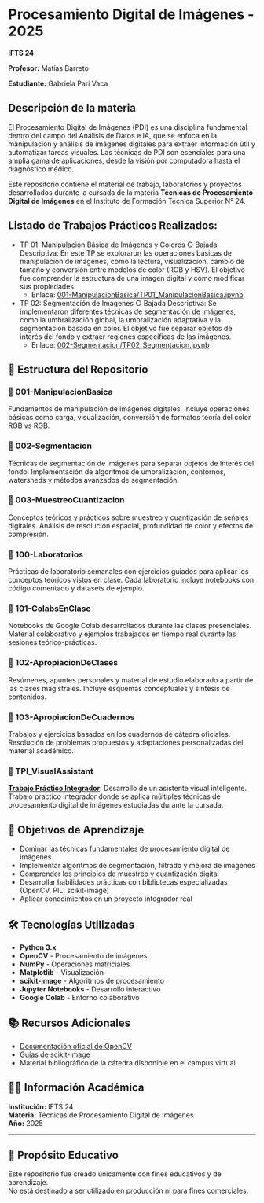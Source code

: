# Procesamiento Digital de Imágenes - 2025
**IFTS 24**

**Profesor:** Matías Barreto

**Estudiante:** Gabriela Pari Vaca

## Descripción de la materia
El Procesamiento Digital de Imágenes (PDI) es una disciplina fundamental dentro del campo
del Análisis de Datos e IA, que se enfoca en la manipulación y análisis de imágenes
digitales para extraer información útil y automatizar tareas visuales. Las técnicas de PDI son
esenciales para una amplia gama de aplicaciones, desde la visión por computadora hasta el
diagnóstico médico.

Este repositorio contiene el material de trabajo, laboratorios y proyectos desarrollados durante la cursada de la materia **Técnicas de Procesamiento Digital de Imágenes** en el Instituto de Formación Técnica Superior N° 24.

## Listado de Trabajos Prácticos Realizados:
- TP 01: Manipulación Básica de Imágenes y Colores​
○​ Bajada Descriptiva: En este TP se exploraron las operaciones básicas de
manipulación de imágenes, como la lectura, visualización, cambio de tamaño
y conversión entre modelos de color (RGB y HSV). El objetivo fue
comprender la estructura de una imagen digital y cómo modificar sus
propiedades.
    - Enlace: [001-ManipulacionBasica/TP01_ManipulacionBasica.ipynb](https://github.com/parivgabriela/PDI_PARI_VACA_GABRIELA/blob/main/001-ManipulacionBasica/TP01_ManipulacionBasica.ipynb) 
- TP 02: Segmentación de Imágenes​
○​ Bajada Descriptiva: Se implementaron diferentes técnicas de segmentación
de imágenes, como la umbralización global, la umbralización adaptativa y la
segmentación basada en color. El objetivo fue separar objetos de interés del
fondo y extraer regiones específicas de las imágenes.
    - Enlace: [002-Segmentacion/TP02_Segmentacion.ipynb](https://github.com/parivgabriela/PDI_PARI_VACA_GABRIELA/blob/main/001-ManipulacionBasica/TP01_ManipulacionBasica.ipynb)


## 📁 Estructura del Repositorio

### **📂 001-ManipulacionBasica**
Fundamentos de manipulación de imágenes digitales. Incluye operaciones básicas como carga, visualización, conversión de formatos teoría del color RGB vs RGB.

### **📂 002-Segmentacion**
Técnicas de segmentación de imágenes para separar objetos de interés del fondo. Implementación de algoritmos de umbralización, contornos, watersheds y métodos avanzados de segmentación.

### **📂 003-MuestreoCuantizacion**
Conceptos teóricos y prácticos sobre muestreo y cuantización de señales digitales. Análisis de resolución espacial, profundidad de color y efectos de compresión.

### **📂 100-Laboratorios**
Prácticas de laboratorio semanales con ejercicios guiados para aplicar los conceptos teóricos vistos en clase. Cada laboratorio incluye notebooks con código comentado y datasets de ejemplo.

### **📂 101-ColabsEnClase**
Notebooks de Google Colab desarrollados durante las clases presenciales. Material colaborativo y ejemplos trabajados en tiempo real durante las sesiones teórico-prácticas.

### **📂 102-ApropiacionDeClases**
Resúmenes, apuntes personales y material de estudio elaborado a partir de las clases magistrales. Incluye esquemas conceptuales y síntesis de contenidos.

### **📂 103-ApropiacionDeCuadernos**
Trabajos y ejercicios basados en los cuadernos de cátedra oficiales. Resolución de problemas propuestos y adaptaciones personalizadas del material académico.

### **📂 TPI_VisualAssistant**
[**Trabajo Práctico Integrador**](TPI_VisualAssistant/TPI_VisualAssistant.ipynb): Desarrollo de un asistente visual inteligente. Trabajo practico integrador donde se aplica múltiples técnicas de procesamiento digital de imágenes estudiadas durante la cursada.

## 🎯 Objetivos de Aprendizaje

- Dominar las técnicas fundamentales de procesamiento digital de imágenes
- Implementar algoritmos de segmentación, filtrado y mejora de imágenes
- Comprender los principios de muestreo y cuantización digital
- Desarrollar habilidades prácticas con bibliotecas especializadas (OpenCV, PIL, scikit-image)
- Aplicar conocimientos en un proyecto integrador real

## 🛠️ Tecnologías Utilizadas

- **Python 3.x**
- **OpenCV** - Procesamiento de imágenes
- **NumPy** - Operaciones matriciales
- **Matplotlib** - Visualización
- **scikit-image** - Algoritmos de procesamiento
- **Jupyter Notebooks** - Desarrollo interactivo
- **Google Colab** - Entorno colaborativo

## 📚 Recursos Adicionales

- [Documentación oficial de OpenCV](https://docs.opencv.org/)
- [Guías de scikit-image](https://scikit-image.org/docs/stable/)
- Material bibliográfico de la cátedra disponible en el campus virtual

## 👨‍🎓 Información Académica

**Institución:** IFTS 24  
**Materia:** Técnicas de Procesamiento Digital de Imágenes  
**Año:** 2025  

---
## 📘 Propósito Educativo

Este repositorio fue creado únicamente con fines educativos y de aprendizaje.  
No está destinado a ser utilizado en producción ni para fines comerciales.
